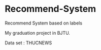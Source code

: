 # Recommend-System
Recommend System based on labels

My graduation project in BJTU.

Data set : THUCNEWS
